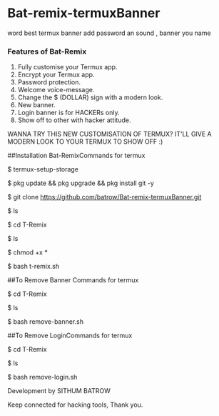 # Bat-remix-termuxBanner
word best termux banner  add password an sound , banner you name

### Features of Bat-Remix
   1. Fully customise your Termux app.
   2. Encrypt your Termux app.
   3. Password protection.
   4. Welcome voice-message.
   5. Change the $ (DOLLAR) sign with a modern look.
   6. New banner.
   7. Login banner is for HACKERs only.
   8. Show off to other with hacker attitude.
   
   
   
   WANNA TRY THIS NEW CUSTOMISATION OF TERMUX? IT'LL GIVE A MODERN LOOK TO YOUR TERMUX TO SHOW OFF :)
   
##Installation Bat-RemixCommands for termux

$ termux-setup-storage
  
$ pkg update && pkg upgrade && pkg install git -y

$ git clone https://github.com/batrow/Bat-remix-termuxBanner.git

$ ls

$ cd T-Remix

$ ls

$ chmod +x *

$ bash t-remix.sh

##To Remove Banner  Commands for termux

$ cd T-Remix

$ ls

$ bash remove-banner.sh

##To Remove LoginCommands for termux

$ cd T-Remix

$ ls

$ bash remove-login.sh

Development by SITHUM BATROW

Keep connected for hacking tools, Thank you.
   
   
